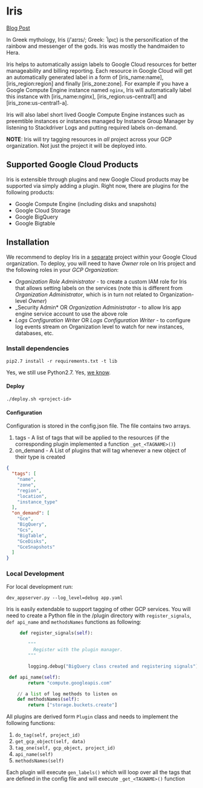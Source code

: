 # Iris

[Blog Post](https://blog.doit-intl.com/auto-tagging-google-cloud-resources-6647cc7477c5)

In Greek mythology, Iris (/ˈaɪrɪs/; Greek: Ἶρις) is the personification of the rainbow and messenger of the gods. Iris was mostly the handmaiden to Hera.

Iris helps to automatically assign labels to Google Cloud resources for better manageability and billing reporting. Each resource in Google Cloud will get an automatically generated label in a form of [iris_name:name], [iris_region:region] and finally [iris_zone:zone]. For example if you have a Google Compute Engine instance named `nginx`, Iris will automatically label this instance with [iris_name:nginx], [iris_region:us-central1] and [iris_zone:us-central1-a].

Iris will also label short lived Google Compute Engine instances such as preemtible instances or instances managed by Instance Group Manager by listening to Stackdriver Logs and putting required labels on-demand.

**NOTE**: Iris will try tagging resources in _all_ project across your GCP organization. Not just the project it will be deployed into.

## Supported Google Cloud Products

Iris is extensible through plugins and new Google Cloud products may be supported via simply adding a plugin. Right now, there are plugins for the following products:

* Google Compute Engine (including disks and snapshots)
* Google Cloud Storage
* Google BigQuery
* Google Bigtable

## Installation

We recommend to deploy Iris in a [separate](https://cloud.google.com/resource-manager/docs/creating-managing-projects#creating_a_project) project within your Google Cloud organization.
To deploy, you will need to have *Owner* role on Iris project and the following roles in your *GCP Organization*:

 * _Organization Role Administrator_ - to create a custom IAM role for Iris that allows setting labels on the services
   (note this is different from _Organization Administrator_, which is in turn not related to Organization-level _Owner_)
 * _Security Admin* OR *Organization Administrator* - to allow Iris app engine service account to use the above role
 * _Logs Configuration Writer_ OR _Logs Configuration Writer_ - to configure log events stream on Organization level to watch for new instances, databases, etc.

### Install dependencies

```
pip2.7 install -r requirements.txt -t lib
```

Yes, we still use Python2.7. Yes, [we know](https://pythonclock.org/).

#### Deploy

```
./deploy.sh <project-id>
```

#### Configuration

Configuration is stored in the config.json file. The file contains two arrays.

1. tags - A list of tags that will be applied to the resources (if the corresponding plugin implemented a function `_get_<TAGNAME>()`)
2. on_demand - A List of plugins that will tag whenever a new object of their type is created

```json
{
  "tags": [
    "name",
    "zone",
    "region",
    "location",
    "instance_type"
  ],
  "on_demand": [
    "Gce",
    "BigQuery",
    "Gcs",
    "BigTable",
    "GceDisks",
    "GceSnapshots"
  ]
}
```

### Local Development
For local development run:

 `dev_appserver.py --log_level=debug app.yaml`

Iris is easily extendable to support tagging of other GCP services. You will need to create a Python file in the /plugin directory with `register_signals`,   `def api_name`  and `methodsNames` functions as following:

```python
     def register_signals(self):

        """
          Register with the plugin manager.
        """

        logging.debug("BigQuery class created and registering signals")
```

```python
 def api_name(self):
        return "compute.googleapis.com"
```

```python
	// a list of log methods to listen on
    def methodsNames(self):
        return ["storage.buckets.create"]
```

All plugins are derived form `Plugin` class and needs to implement the following functions:

1. `do_tag(self, project_id)`
1. `get_gcp_object(self, data)`
1. `tag_one(self, gcp_object, project_id)`
1. `api_name(self)`
1. `methodsNames(self)`


Each plugin will execute `gen_labels()` which will loop over all the tags that are defined in the config file and will execute `_get_<TAGNAME>()` function
